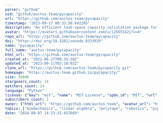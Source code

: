 ```yaml
---
parser: "github"
uid: "github/auctus-team/pycapacity"
url: "https://github.com/auctus-team/pycapacity"
timestamp: "2023-09-17 00:33:50.642285"
description: "An efficient task-space capacity calculation package for robotics and biomechanics"
avatar: "https://avatars.githubusercontent.com/u/125655421?v=4"
repo_url: "https://github.com/auctus-team/pycapacity"
doi: "https://doi.org/10.5281/zenodo.8333929"
name: "pycapacity"
full_name: "auctus-team/pycapacity"
html_url: "https://github.com/auctus-team/pycapacity"
created_at: "2022-06-27T08:35:58Z"
updated_at: "2023-09-11T02:18:02Z"
clone_url: "https://github.com/auctus-team/pycapacity.git"
homepage: "https://auctus-team.github.io/pycapacity/"
size: 36846
stargazers_count: 14
watchers_count: 14
language: "Python"
license: {"key": "mit", "name": "MIT License", "spdx_id": "MIT", "url": "https://api.github.com/licenses/mit", "node_id": "MDc6TGljZW5zZTEz"}
subscribers_count: 2
owner: {"html_url": "https://github.com/auctus-team", "avatar_url": "https://avatars.githubusercontent.com/u/125655421?v=4", "login": "auctus-team", "type": "Organization"}
topics: ["biomechanics", "linear-algebra", "polytope", "robotics", "pip-package", "real-time"]
date: "2024-09-07 14:23:31.657669"
---
```

